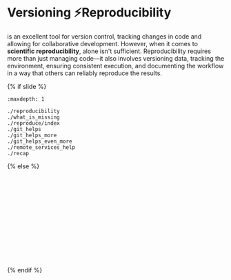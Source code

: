 # Versioning ⚡️Reproducibility

<i class="fab fa-git"></i> is an excellent tool for version control, tracking changes in code and allowing for collaborative development.
However, when it comes to **scientific reproducibility**, <i class="fab fa-git"></i> alone isn't sufficient.
Reproducibility requires more than just managing code—it also involves versioning data, tracking the environment, ensuring consistent execution, and documenting the workflow in a way that others can reliably reproduce the results.

{% if slide %}
<!-- BUILDING THE SLIDES -->
```{toctree}
:maxdepth: 1

./reproducibility
./what_is_missing
./reproduce/index
./git_helps
./git_helps_more
./git_helps_even_more
./remote_services_help
./recap

```
{% else %}
<!-- BUILDING THE PAGES -->
```{include} ./reproducibility.md
```
```{include} ./what_is_missing.md
```
```{include} ./reproduce/index.md
```
```{include} ./reproduce/documentation.md
```
```{include} ./reproduce/data_availability.md
```
```{include} ./reproduce/workflow_doc.md
```
```{include} ./reproduce/config_settings.md
```
```{include} ./reproduce/dependencies.md
```
```{include} ./reproduce/transitive_dependencies.md
```
```{include} ./reproduce/exec_env.md
```
```{include} ./git_helps.md
```
```{include} ./git_helps_more.md
```
```{include} ./git_helps_even_more.md
```
```{include} ./remote_services_help.md
```
```{include} ./recap.md
```
{% endif %}
